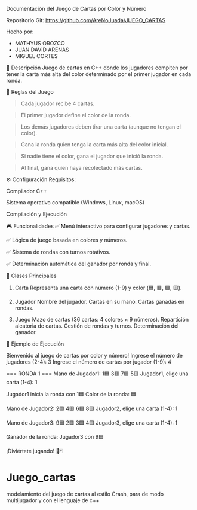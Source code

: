 Documentación del Juego de Cartas por Color y Número

Repositorio Git: https://github.com/AreNoJuada/JUEGO_CARTAS

Hecho por:
- MATHYUS OROZCO
- JUAN DAVID ARENAS
- MIGUEL CORTES


📌 Descripción
Juego de cartas en C++ donde los jugadores compiten por tener la carta más alta del color determinado por el primer jugador en cada ronda.

🔹 Reglas del Juego
> Cada jugador recibe 4 cartas.

> El primer jugador define el color de la ronda.

> Los demás jugadores deben tirar una carta (aunque no tengan el color).

> Gana la ronda quien tenga la carta más alta del color inicial.

> Si nadie tiene el color, gana el jugador que inició la ronda.

> Al final, gana quien haya recolectado más cartas.

⚙️ Configuración
Requisitos:

Compilador C++

Sistema operativo compatible (Windows, Linux, macOS)

Compilación y Ejecución




🎮 Funcionalidades
✅ Menú interactivo para configurar jugadores y cartas.

✅ Lógica de juego basada en colores y números.

✅ Sistema de rondas con turnos rotativos.

✅ Determinación automática del ganador por ronda y final.



📝 Clases Principales
1. Carta
Representa una carta con número (1-9) y color (🟦, 🟥, 🟩, 🟨).

2. Jugador
Nombre del jugador.
Cartas en su mano.
Cartas ganadas en rondas.

3. Juego 
Mazo de cartas (36 cartas: 4 colores × 9 números).
Repartición aleatoria de cartas.
Gestión de rondas y turnos.
Determinación del ganador.

🎯 Ejemplo de Ejecución

Bienvenido al juego de cartas por color y número!
Ingrese el número de jugadores (2-4): 3
Ingrese el número de cartas por jugador (1-9): 4

=== RONDA 1 ===
Mano de Jugador1: 1🟦 3🟥 7🟩 5🟨 
Jugador1, elige una carta (1-4): 1

Jugador1 inicia la ronda con 1🟦
Color de la ronda: 🟦

Mano de Jugador2: 2🟦 4🟥 6🟩 8🟨 
Jugador2, elige una carta (1-4): 1

Mano de Jugador3: 9🟦 2🟥 3🟩 4🟨 
Jugador3, elige una carta (1-4): 1

Ganador de la ronda: Jugador3 con 9🟦

¡Diviértete jugando! 🎲🃏



# Juego_cartas
modelamiento del juego de cartas al estilo Crash, para de modo multijugador y con el lenguaje de c++
